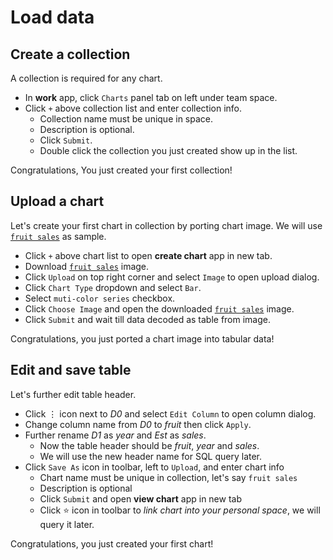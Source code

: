 # Load data

## Create a collection
A collection is required for any chart.

* In **work** app, click `Charts` panel tab on left under team space.
* Click `+` above collection list and enter collection info.
    * Collection name must be unique in space.
    * Description is optional.
    * Click `Submit`.
    * Double click the collection you just created show up in the list.

Congratulations, You just created your first collection!

## Upload a chart
Let's create your first chart in collection by porting chart image. We will use [`fruit sales`] as sample.

* Click `+` above chart list to open **create chart** app in new tab.
* Download [`fruit sales`] image.
* Click `Upload` on top right corner and select `Image` to open upload dialog.
* Click `Chart Type` dropdown and select `Bar`.
* Select `muti-color series` checkbox.
* Click `Choose Image` and open the downloaded [`fruit sales`] image.
* Click `Submit` and wait till data decoded as table from image.

Congratulations, you just ported a chart image into tabular data!

## Edit and save table
Let's further edit table header.

* Click &#8942; icon next to *D0* and select `Edit Column` to open column dialog.
* Change column name from *D0* to *fruit* then click `Apply`.
* Further rename *D1* as *year* and *Est* as *sales*.
    * Now the table header should be *fruit*, *year* and *sales*.
    * We will use the new header name for SQL query later.
* Click `Save As` icon in toolbar, left to `Upload`, and enter chart info
    * Chart name must be unique in collection, let's say `fruit sales`
    * Description is optional
    * Click `Submit` and open **view chart** app in new tab
    * Click ⭐ icon in toolbar to *link chart into your personal space*, we will query it later.

Congratulations, you just created your first chart!

[`fruit sales`]: ../../misc/fruit%20sales.png